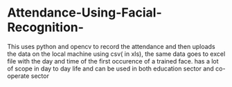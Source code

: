 # Attendance-Using-Facial-Recognition-
This uses python and opencv to record the attendance and then uploads the data on the local machine using csv( in xls), the same data goes to excel file with the day and time of the first occurence of a trained face. 
has a lot of scope in day to day life and can be used in both education sector and co-operate sector
